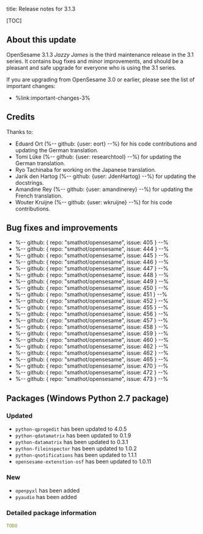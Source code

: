 title: Release notes for 3.1.3


[TOC]


## About this update

OpenSesame 3.1.3 *Jazzy James* is the third maintenance release in the 3.1 series. It contains bug fixes and minor improvements, and should be a pleasant and safe upgrade for everyone who is using the 3.1 series.

If you are upgrading from OpenSesame 3.0 or earlier, please see the list of important changes:

- %link:important-changes-3%


## Credits

Thanks to:

- Eduard Ort (%-- github: {user: eort} --%) for his code contributions and updating the German translation.
- Tomi Lüke (%-- github: {user: researchtool} --%) for updating the German translation.
- Ryo Tachinaba for working on the Japanese translation.
- Jarik den Hartog (%-- github: {user: JdenHartog} --%) for updating the docstrings.
- Amandine Rey (%-- github: {user: amandinerey} --%) for updating the French translation.
- Wouter Kruijne (%-- github: {user: wkruijne} --%) for his code contributions.


## Bug fixes and improvements

- %-- github: { repo: "smathot/opensesame", issue: 405 } --%
- %-- github: { repo: "smathot/opensesame", issue: 444 } --%
- %-- github: { repo: "smathot/opensesame", issue: 445 } --%
- %-- github: { repo: "smathot/opensesame", issue: 446 } --%
- %-- github: { repo: "smathot/opensesame", issue: 447 } --%
- %-- github: { repo: "smathot/opensesame", issue: 448 } --%
- %-- github: { repo: "smathot/opensesame", issue: 449 } --%
- %-- github: { repo: "smathot/opensesame", issue: 450 } --%
- %-- github: { repo: "smathot/opensesame", issue: 451 } --%
- %-- github: { repo: "smathot/opensesame", issue: 452 } --%
- %-- github: { repo: "smathot/opensesame", issue: 455 } --%
- %-- github: { repo: "smathot/opensesame", issue: 456 } --%
- %-- github: { repo: "smathot/opensesame", issue: 457 } --%
- %-- github: { repo: "smathot/opensesame", issue: 458 } --%
- %-- github: { repo: "smathot/opensesame", issue: 459 } --%
- %-- github: { repo: "smathot/opensesame", issue: 460 } --%
- %-- github: { repo: "smathot/opensesame", issue: 462 } --%
- %-- github: { repo: "smathot/opensesame", issue: 462 } --%
- %-- github: { repo: "smathot/opensesame", issue: 465 } --%
- %-- github: { repo: "smathot/opensesame", issue: 470 } --%
- %-- github: { repo: "smathot/opensesame", issue: 472 } --%
- %-- github: { repo: "smathot/opensesame", issue: 473 } --%

## Packages (Windows Python 2.7 package)

### Updated

- `python-qprogedit` has been updated to 4.0.5
- `python-qdatamatrix` has been updated to 0.1.9
- `python-datamatrix` has been updated to 0.3.1
- `python-fileinspector` has been updated to 1.0.2
- `python-qnotifications` has been updated to 1.1.1
- `opensesame-extenstion-osf` has been updated to 1.0.11

### New

- `openpyxl` has been added
- `pyaudio` has been added

### Detailed package information

~~~ .yaml
TODO
~~~
